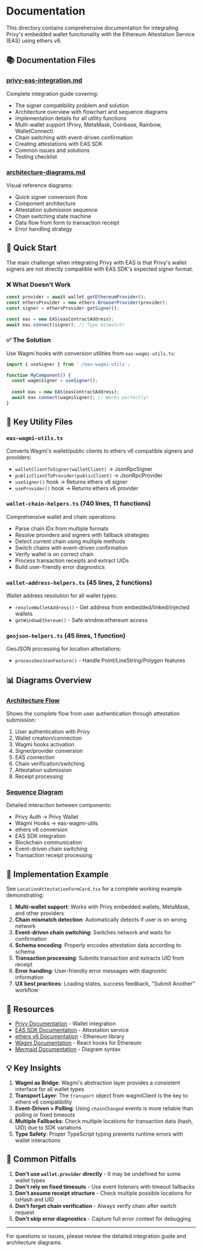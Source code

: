 # Documentation

This directory contains comprehensive documentation for integrating Privy's embedded wallet functionality with the Ethereum Attestation Service (EAS) using ethers v6.

## 📚 Documentation Files

### [privy-eas-integration.md](./privy-eas-integration.md)

Complete integration guide covering:

- The signer compatibility problem and solution
- Architecture overview with flowchart and sequence diagrams
- Implementation details for all utility functions
- Multi-wallet support (Privy, MetaMask, Coinbase, Rainbow, WalletConnect)
- Chain switching with event-driven confirmation
- Creating attestations with EAS SDK
- Common issues and solutions
- Testing checklist

### [architecture-diagrams.md](./architecture-diagrams.md)

Visual reference diagrams:

- Quick signer conversion flow
- Component architecture
- Attestation submission sequence
- Chain switching state machine
- Data flow from form to transaction receipt
- Error handling strategy

## 🎯 Quick Start

The main challenge when integrating Privy with EAS is that Privy's wallet signers are not directly compatible with EAS SDK's expected signer format.

### ❌ What Doesn't Work

```typescript
const provider = await wallet.getEthereumProvider();
const ethersProvider = new ethers.BrowserProvider(provider);
const signer = ethersProvider.getSigner();

const eas = new EAS(easContractAddress);
await eas.connect(signer); // Type mismatch!
```

### ✅ The Solution

Use Wagmi hooks with conversion utilities from `eas-wagmi-utils.ts`:

```typescript
import { useSigner } from './eas-wagmi-utils';

function MyComponent() {
  const wagmiSigner = useSigner();
  
  const eas = new EAS(easContractAddress);
  await eas.connect(wagmiSigner); // Works perfectly!
}
```

## 🔧 Key Utility Files

### `eas-wagmi-utils.ts`

Converts Wagmi's wallet/public clients to ethers v6 compatible signers and providers:

- `walletClientToSigner(walletClient)` → JsonRpcSigner
- `publicClientToProvider(publicClient)` → JsonRpcProvider
- `useSigner()` hook → Returns ethers v6 signer
- `useProvider()` hook → Returns ethers v6 provider

### `wallet-chain-helpers.ts` (740 lines, 11 functions)

Comprehensive wallet and chain operations:

- Parse chain IDs from multiple formats
- Resolve providers and signers with fallback strategies
- Detect current chain using multiple methods
- Switch chains with event-driven confirmation
- Verify wallet is on correct chain
- Process transaction receipts and extract UIDs
- Build user-friendly error diagnostics

### `wallet-address-helpers.ts` (45 lines, 2 functions)

Wallet address resolution for all wallet types:

- `resolveWalletAddress()` - Get address from embedded/linked/injected wallets
- `getWindowEthereum()` - Safe window.ethereum access

### `geojson-helpers.ts` (45 lines, 1 function)

GeoJSON processing for location attestations:

- `processGeoJsonFeature()` - Handle Point/LineString/Polygon features

## 📊 Diagrams Overview

### [Architecture Flow](./architecture-diagrams.md#component-architecture)

Shows the complete flow from user authentication through attestation submission:

1. User authentication with Privy
2. Wallet creation/connection
3. Wagmi hooks activation
4. Signer/provider conversion
5. EAS connection
6. Chain verification/switching
7. Attestation submission
8. Receipt processing

### [Sequence Diagram](./architecture-diagrams.md#attestation-submission-sequence)

Detailed interaction between components:

- Privy Auth → Privy Wallet
- Wagmi Hooks → eas-wagmi-utils
- ethers v6 conversion
- EAS SDK integration
- Blockchain communication
- Event-driven chain switching
- Transaction receipt processing

## 🚀 Implementation Example

See `LocationAttestationFormCard.tsx` for a complete working example demonstrating:

1. **Multi-wallet support**: Works with Privy embedded wallets, MetaMask, and other providers
2. **Chain mismatch detection**: Automatically detects if user is on wrong network
3. **Event-driven chain switching**: Switches network and waits for confirmation
4. **Schema encoding**: Properly encodes attestation data according to schema
5. **Transaction processing**: Submits transaction and extracts UID from receipt
6. **Error handling**: User-friendly error messages with diagnostic information
7. **UX best practices**: Loading states, success feedback, "Submit Another" workflow

## 🔗 Resources

- [Privy Documentation](https://docs.privy.io/) - Wallet integration
- [EAS SDK Documentation](https://docs.attest.sh/) - Attestation service
- [ethers v6 Documentation](https://docs.ethers.org/v6/) - Ethereum library
- [Wagmi Documentation](https://wagmi.sh/) - React hooks for Ethereum
- [Mermaid Documentation](https://mermaid.js.org/) - Diagram syntax

## 💡 Key Insights

1. **Wagmi as Bridge**: Wagmi's abstraction layer provides a consistent interface for all wallet types
2. **Transport Layer**: The `transport` object from wagmiClient is the key to ethers v6 compatibility
3. **Event-Driven > Polling**: Using `chainChanged` events is more reliable than polling or fixed timeouts
4. **Multiple Fallbacks**: Check multiple locations for transaction data (hash, UID) due to SDK variations
5. **Type Safety**: Proper TypeScript typing prevents runtime errors with wallet interactions

## 🐛 Common Pitfalls

1. **Don't use `wallet.provider` directly** - It may be undefined for some wallet types
2. **Don't rely on fixed timeouts** - Use event listeners with timeout fallbacks
3. **Don't assume receipt structure** - Check multiple possible locations for txHash and UID
4. **Don't forget chain verification** - Always verify chain after switch request
5. **Don't skip error diagnostics** - Capture full error context for debugging

---

For questions or issues, please review the detailed integration guide and architecture diagrams.

